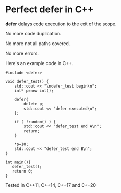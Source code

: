 # Perfect defer in C++

**defer** delays code execution to the exit of the scope.

No more code duplication.

No more not all paths covered.

No more errors.

Here's an example code in C++.
```
#include <defer>

void defer_test() {
    std::cout << "\ndefer_test begin\n";
    int* p=new int();

    defer{
        delete p;
        std::cout << "defer executed\n";
    };
    
    if ( !random() ) {
        std::cout << "defer_test end A\n";
        return;
    }

    *p=10;
    std::cout << "defer_test end B\n";
}

int main(){
   defer_test();
   return 0;
}
```
Tested in C++11, C++14, C++17 and C++20
